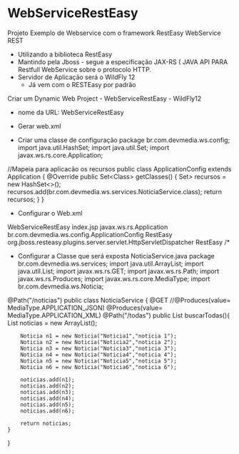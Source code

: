 # WebServiceRestEasy
Projeto Exemplo de Webservice com o framework RestEasy
WebService REST
 - Utilizando a biblioteca RestEasy
 - Mantindo pela Jboss - segue a especificação JAX-RS ( JAVA API PARA Restfull WebService sobre o protocolo HTTP.
 - Servidor de Aplicação será o WildFly 12
	- Já vem com o RESTEasy por padrão

Criar um Dynamic Web Project
	- WebServiceRestEasy
	- WildFly12
  - nome da URL: WebServiceRestEasy
  - Gerar web.xml

- Criar uma classe de configuração
package br.com.devmedia.ws.config;
import java.util.HashSet;
import java.util.Set;
import javax.ws.rs.core.Application;

//Mapeia para aplicacão os recursos
public class ApplicationConfig extends Application {
	@Override
	public Set<Class<?>> getClasses() {
		Set<Class<?>> recursos = new HashSet<>();
		recursos.add(br.com.devmedia.ws.services.NoticiaService.class);
		return recursos;
	}
}

- Configurar o Web.xml
<?xml version="1.0" encoding="UTF-8"?>
<web-app xmlns:xsi="http://www.w3.org/2001/XMLSchema-instance"
	xmlns="http://xmlns.jcp.org/xml/ns/javaee"
	xsi:schemaLocation="http://xmlns.jcp.org/xml/ns/javaee http://xmlns.jcp.org/xml/ns/javaee/web-app_3_1.xsd"
	id="WebApp_ID" version="3.1">
	<display-name>WebServiceRestEasy</display-name>
	<welcome-file-list>
		<welcome-file>index.jsp</welcome-file>
	</welcome-file-list>
	<context-param>
		<param-name>javax.ws.rs.Application</param-name>
		<param-value>br.com.devmedia.ws.config.ApplicationConfig</param-value>
	</context-param>
	<servlet>
		<servlet-name>RestEasy</servlet-name>
		<servlet-class>org.jboss.resteasy.plugins.server.servlet.HttpServletDispatcher</servlet-class>
	</servlet>
	<servlet-mapping>
		<servlet-name>RestEasy</servlet-name>
		<url-pattern>/*</url-pattern>
	</servlet-mapping>
</web-app>

- Configurar a Classe que será exposta
NoticiaService.java
package br.com.devmedia.ws.services;
import java.util.ArrayList;
import java.util.List;
import javax.ws.rs.GET;
import javax.ws.rs.Path;
import javax.ws.rs.Produces;
import javax.ws.rs.core.MediaType;
import br.com.devmedia.ws.Noticia;

@Path("/noticias")
public class NoticiaService {
	@GET
	//@Produces(value= MediaType.APPLICATION_JSON)
	@Produces(value= MediaType.APPLICATION_XML)
	@Path("/todas")
	public List<Noticia> buscarTodas(){
		List<Noticia> noticias = new ArrayList<Noticia>();
		
		Noticia n1 = new Noticia("Noticia1","noticia 1");
		Noticia n2 = new Noticia("Noticia2","noticia 2");
		Noticia n3 = new Noticia("Noticia3","noticia 3");
		Noticia n4 = new Noticia("Noticia4","noticia 4");
		Noticia n5 = new Noticia("Noticia5","noticia 5");
		Noticia n6 = new Noticia("Noticia6","noticia 6");
		
		noticias.add(n1);
		noticias.add(n2);
		noticias.add(n3);
		noticias.add(n4);
		noticias.add(n5);
		noticias.add(n6);
		
		return noticias;
	}
}

